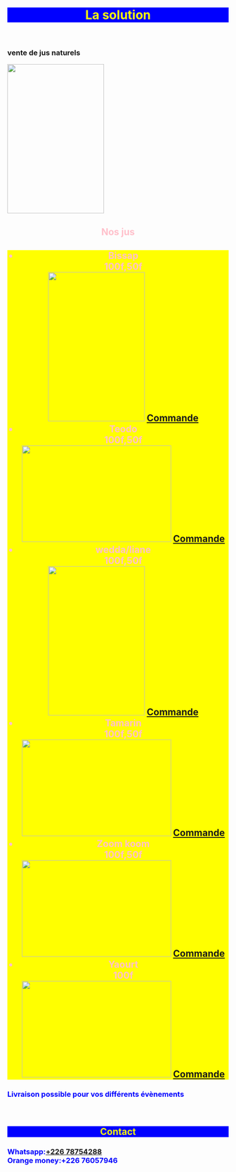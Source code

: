 <!doctype html>
<html>
<head>
<meta charset="UTF-8">
<link rel="stylesheet"
href="Ventes de jus 3.css">
  <style>
    strong{font-weight:bold;}
h1{color:yellow;
background-color:blue;
text-align:center;}
h2{text-align:center;
color:pink;}
ul{background-color:yellow;
color:green;}
section{color:blue;}
  </style>
<title> 
<strong>
La solution
</strong>
</title>
<h1>
<strong>
La solution
</strong>
</h1>
<br>
<h3>vente de jus naturels</h3>
<img src="https://i.ibb.co/fVwkz1xq/IMG-20250711-110029.jpg"
width="220" height="340">
</head>
<body>
<h2> Nos jus </h2>
<ul>
<h2>
<li>Bissap<br>100f,50f</li>
<img src="https://i.ibb.co/zWJ7ytkg/IMG-20250711-105708.jpg"
width="220" height="340">
<a href="https://wa.me/22678754288">Commande</a>
<li>Teodo<br>100f,50f</li>
<img src="https://i.ibb.co/GfncnJGW/IMG-20250711-105741.jpg"
width="340" height="220">
<a href="https://wa.me/22678754288">Commande</a>
<li>wedda/liane<br>100f,50f</li>
<img src="https://i.ibb.co/vvqykJqB/IMG-20250711-105717.jpg"
width="220" height="340">
<a href="https://wa.me/22678754288">Commande</a>
<li>Tamarin<br>100f,50f</li>
<img src="https://i.ibb.co/HDQDrNqX/IMG-20250711-105731.jpg"
width="340" height="220">
<a href="https://wa.me/22678754288">Commande</a>
<li>Zoom koom<br>100f,50f</li>
<img src="https://i.ibb.co/GfncnJGW/IMG-20250711-105741.jpg"
width="340" height="220">
<a href="https://wa.me/22678754288">Commande</a>
<li>Yaourt<br>100f</li>
<img src="https://i.ibb.co/C5nqDn3N/IMG-20250711-105849.jpg"
width="340" height="220">
<a href="https://wa.me/22678754288">Commande</a>
</h2>
</ul>
<section><h3> Livraison possible pour vos différents évènements</h3>
<br>
<h1>Contact
<h3>Whatsapp:<a href="https://wa.me/22678754288">+226 78754288</a><br>
Orange money:+226 76057946</h3>
</h1>
</section> 
</body>
</html>

